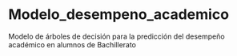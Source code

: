 # Modelo_desempeno_academico
Modelo de árboles de decisión para la predicción del desempeño académico en alumnos de Bachillerato
